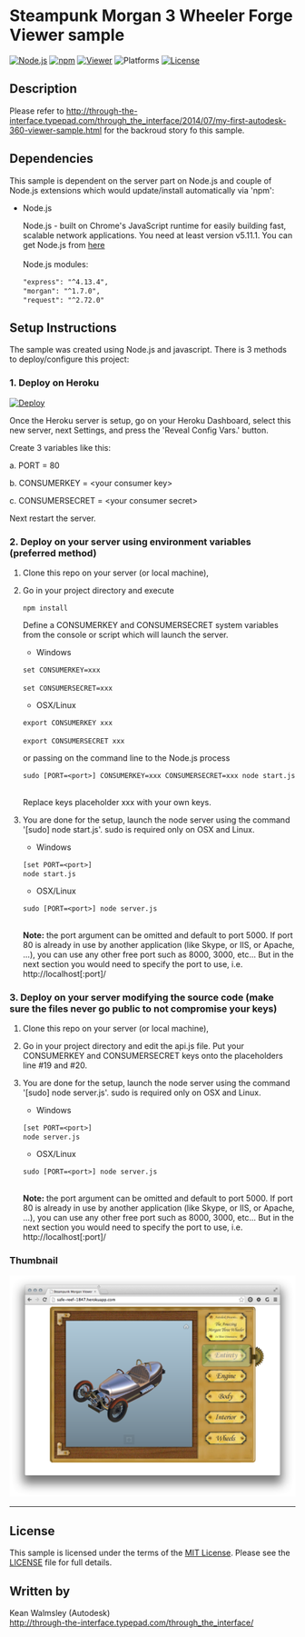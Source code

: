 # Steampunk Morgan 3 Wheeler Forge Viewer sample

[![Node.js](https://img.shields.io/badge/Node.js-5.11.1-blue.svg)](https://nodejs.org/)
[![npm](https://img.shields.io/badge/npm-3.9.3-blue.svg)](https://www.npmjs.com/)
[![Viewer](https://img.shields.io/badge/Forge%20Viewer-v2.17-green.svg)](http://developer-autodesk.github.io/)
![Platforms](https://img.shields.io/badge/platform-windows%20%7C%20osx%20%7C%20linux-lightgray.svg)
[![License](http://img.shields.io/:license-mit-blue.svg)](http://opensource.org/licenses/MIT)


## Description

Please refer to http://through-the-interface.typepad.com/through_the_interface/2014/07/my-first-autodesk-360-viewer-sample.html
for the backroud story fo this sample.


## Dependencies

This sample is dependent on the server part on Node.js and couple of Node.js extensions
which would update/install automatically via 'npm':

* Node.js

  Node.js - built on Chrome's JavaScript runtime for easily building fast, scalable network applications.
  You need at least version v5.11.1. You can get Node.js from [here](http://nodejs.org/)<br /><br />
  Node.js modules:
  ```
  "express": "^4.13.4",
  "morgan": "^1.7.0",
  "request": "^2.72.0"
  ```


## Setup Instructions

The sample was created using Node.js and javascript.
There is 3 methods to deploy/configure this project:

### 1. Deploy on Heroku

[![Deploy](https://www.herokucdn.com/deploy/button.svg)](https://heroku.com/deploy)

Once the Heroku server is setup, go on your Heroku Dashboard, select this new server, next Settings, and press the
'Reveal Config Vars.' button.

Create 3 variables like this:

a. PORT = 80

b. CONSUMERKEY = &lt;your consumer key&gt;

c. CONSUMERSECRET = &lt;your consumer secret&gt;

Next restart the server.


### 2. Deploy on your server using environment variables (preferred method)

1. Clone this repo on your server (or local machine),

2. Go in your project directory and execute
   ```
   npm install
   ```
   Define a CONSUMERKEY and CONSUMERSECRET system variables from the console or script which will launch the
   server.<br />
   * Windows<br />
   ```
   set CONSUMERKEY=xxx

   set CONSUMERSECRET=xxx
   ```
   * OSX/Linux<br />
   ```
   export CONSUMERKEY xxx

   export CONSUMERSECRET xxx
   ```
   or passing on the command line to the Node.js process<br />
   ```
   sudo [PORT=<port>] CONSUMERKEY=xxx CONSUMERSECRET=xxx node start.js
   ```
   <br />
   Replace keys placeholder xxx with your own keys.

3. You are done for the setup, launch the node server using the command '[sudo] node start.js'.
   sudo is required only on OSX and Linux.<br />
   * Windows<br />
   ```
   [set PORT=<port>]
   node start.js
   ```
   * OSX/Linux<br />
   ```
   sudo [PORT=<port>] node server.js
   ```
   <br />
   <b>Note:</b> the port argument can be omitted and default to port 5000. If port 80 is already in use by another
   application (like Skype, or IIS, or Apache, ...), you can use any other free port such as 8000, 3000, etc...
   But in the next section you would need to specify the port to use, i.e. http://localhost[:port]/


### 3. Deploy on your server modifying the source code (make sure the files never go public to not compromise your keys)

1. Clone this repo on your server (or local machine),

2. Go in your project directory and edit the api.js file.
   Put your CONSUMERKEY and CONSUMERSECRET keys onto the placeholders line #19 and #20.

3. You are done for the setup, launch the node server using the command '[sudo] node server.js'.
   sudo is required only on OSX and Linux.<br />
   * Windows<br />
   ```
   [set PORT=<port>]
   node server.js
   ```
   * OSX/Linux<br />
   ```
   sudo [PORT=<port>] node server.js
   ```
   <br />
   <b>Note:</b> the port argument can be omitted and default to port 5000. If port 80 is already in use by another
   application (like Skype, or IIS, or Apache, ...), you can use any other free port such as 8000, 3000, etc...
   But in the next section you would need to specify the port to use, i.e. http://localhost[:port]/

### Thumbnail

![thumbnail](/thumbnail.png)

--------

## License

This sample is licensed under the terms of the [MIT License](http://opensource.org/licenses/MIT). Please see the [LICENSE](LICENSE) file for full details.


## Written by

Kean Walmsley (Autodesk) <br />
http://through-the-interface.typepad.com/through_the_interface/ <br />
